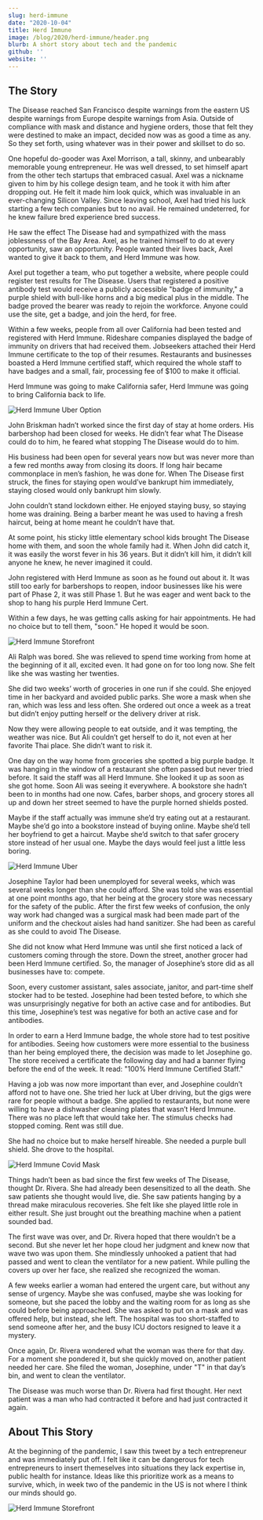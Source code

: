 ```yaml
---
slug: herd-immune
date: "2020-10-04"
title: Herd Immune
image: /blog/2020/herd-immune/header.png
blurb: A short story about tech and the pandemic
github: ''
website: ''
---
```


## The Story

The Disease reached San Francisco despite warnings from the eastern US despite warnings from Europe despite warnings from Asia. Outside of compliance with mask and distance and hygiene orders, those that felt they were destined to make an impact, decided now was as good a time as any. So they set forth, using whatever was in their power and skillset to do so.

One hopeful do-gooder was Axel Morrison, a tall, skinny, and unbearably memorable young entrepreneur. He was well dressed, to set himself apart from the other tech startups that embraced casual. Axel was a nickname given to him by his college design team, and he took it with him after dropping out. He felt it made him look quick, which was invaluable in an ever-changing Silicon Valley. Since leaving school, Axel had tried his luck starting a few tech companies but to no avail. He remained undeterred, for he knew failure bred experience bred success.

He saw the effect The Disease had and sympathized with the mass joblessness of the Bay Area. Axel, as he trained himself to do at every opportunity, saw an opportunity. People wanted their lives back, Axel wanted to give it back to them, and Herd Immune was how.

Axel put together a team, who put together a website, where people could register test results for The Disease. Users that registered a positive antibody test would receive a publicly accessible "badge of immunity," a purple shield with bull-like horns and a big medical plus in the middle. The badge proved the bearer was ready to rejoin the workforce. Anyone could use the site, get a badge, and join the herd, for free.

Within a few weeks, people from all over California had been tested and registered with Herd Immune. Rideshare companies displayed the badge of immunity on drivers that had received them. Jobseekers attached their Herd Immune certificate to the top of their resumes. Restaurants and businesses boasted a Herd Immune certified staff, which required the whole staff to have badges and a small, fair, processing fee of $100 to make it official.

Herd Immune was going to make California safer, Herd Immune was going to bring California back to life.

![Herd Immune Uber Option](/blog/2020/herd-immune/uberapp.png)

John Briskman hadn’t worked since the first day of stay at home orders. His barbershop had been closed for weeks. He didn’t fear what The Disease could do to him, he feared what stopping The Disease would do to him.

His business had been open for several years now but was never more than a few red months away from closing its doors. If long hair became commonplace in men’s fashion, he was done for. When The Disease first struck, the fines for staying open would’ve bankrupt him immediately, staying closed would only bankrupt him slowly.

John couldn’t stand lockdown either. He enjoyed staying busy, so staying home was draining. Being a barber meant he was used to having a fresh haircut, being at home meant he couldn’t have that.

At some point, his sticky little elementary school kids brought The Disease home with them, and soon the whole family had it. When John did catch it, it was easily the worst fever in his 36 years. But it didn’t kill him, it didn’t kill anyone he knew, he never imagined it could.

John registered with Herd Immune as soon as he found out about it. It was still too early for barbershops to reopen, indoor businesses like his were part of Phase 2, it was still Phase 1. But he was eager and went back to the shop to hang his purple Herd Immune Cert.

Within a few days, he was getting calls asking for hair appointments. He had no choice but to tell them, "soon." He hoped it would be soon.

![Herd Immune Storefront](/blog/2020/herd-immune/storefront.jpg)

Ali Ralph was bored. She was relieved to spend time working from home at the beginning of it all, excited even. It had gone on for too long now. She felt like she was wasting her twenties.

She did two weeks’ worth of groceries in one run if she could. She enjoyed time in her backyard and avoided public parks. She wore a mask when she ran, which was less and less often. She ordered out once a week as a treat but didn’t enjoy putting herself or the delivery driver at risk.

Now they were allowing people to eat outside, and it was tempting, the weather was nice. But Ali couldn’t get herself to do it, not even at her favorite Thai place. She didn’t want to risk it.

One day on the way home from groceries she spotted a big purple badge. It was hanging in the window of a restaurant she often passed but never tried before. It said the staff was all Herd Immune. She looked it up as soon as she got home.
Soon Ali was seeing it everywhere. A bookstore she hadn’t been to in months had one now. Cafes, barber shops, and grocery stores all up and down her street seemed to have the purple horned shields posted.

Maybe if the staff actually was immune she’d try eating out at a restaurant. Maybe she’d go into a bookstore instead of buying online. Maybe she’d tell her boyfriend to get a haircut. Maybe she’d switch to that safer grocery store instead of her usual one. Maybe the days would feel just a little less boring.

![Herd Immune Uber](/blog/2020/herd-immune/uber.jpg)

Josephine Taylor had been unemployed for several weeks, which was several weeks longer than she could afford. She was told she was essential at one point months ago, that her being at the grocery store was necessary for the safety of the public. After the first few weeks of confusion, the only way work had changed was a surgical mask had been made part of the uniform and the checkout aisles had hand sanitizer. She had been as careful as she could to avoid The Disease.

She did not know what Herd Immune was until she first noticed a lack of customers coming through the store. Down the street, another grocer had been Herd Immune certified. So, the manager of Josephine’s store did as all businesses have to: compete.

Soon, every customer assistant, sales associate, janitor, and part-time shelf stocker had to be tested. Josephine had been tested before, to which she was unsurprisingly negative for both an active case and for antibodies. But this time, Josephine’s test was negative for both an active case and for antibodies.

In order to earn a Herd Immune badge, the whole store had to test positive for antibodies. Seeing how customers were more essential to the business than her being employed there, the decision was made to let Josephine go. The store received a certificate the following day and had a banner flying before the end of the week. It read: "100% Herd Immune Certified Staff."

Having a job was now more important than ever, and Josephine couldn’t afford not to have one. She tried her luck at Uber driving, but the gigs were rare for people without a badge. She applied to restaurants, but none were willing to have a dishwasher cleaning plates that wasn’t Herd Immune. There was no place left that would take her. The stimulus checks had stopped coming. Rent was still due.

She had no choice but to make herself hireable. She needed a purple bull shield. She drove to the hospital.

![Herd Immune Covid Mask](/blog/2020/herd-immune/mask.jpg)

Things hadn’t been as bad since the first few weeks of The Disease, thought Dr. Rivera. She had already been desensitized to all the death. She saw patients she thought would live, die. She saw patients hanging by a thread make miraculous recoveries. She felt like she played little role in either result. She just brought out the breathing machine when a patient sounded bad.

The first wave was over, and Dr. Rivera hoped that there wouldn’t be a second. But she never let her hope cloud her judgment and knew now that wave two was upon them. She mindlessly unhooked a patient that had passed and went to clean the ventilator for a new patient. While pulling the covers up over her face, she realized she recognized the woman.

A few weeks earlier a woman had entered the urgent care, but without any sense of urgency. Maybe she was confused, maybe she was looking for someone, but she paced the lobby and the waiting room for as long as she could before being approached. She was asked to put on a mask and was offered help, but instead, she left. The hospital was too short-staffed to send someone after her, and the busy ICU doctors resigned to leave it a mystery.

Once again, Dr. Rivera wondered what the woman was there for that day. For a moment she pondered it, but she quickly moved on, another patient needed her care. She filed the woman, Josephine, under "T" in that day’s bin, and went to clean the ventilator.

The Disease was much worse than Dr. Rivera had first thought. Her next patient was a man who had contracted it before and had just contracted it again.

## About This Story

At the beginning of the pandemic, I saw this tweet by a tech entrepreneur and was immediately put off. I felt like it can be dangerous for tech entrepreneurs to insert themeselves into situations they lack expertise in, public health for instance. Ideas like this prioritize work as a means to survive, which, in week two of the pandemic in the US is not where I think our minds should go.

![Herd Immune Storefront](/blog/2020/herd-immune/tweet.png)